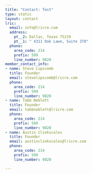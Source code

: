 ```yaml
---
title: "Contact: Test"
type: static
layout: contact
lric:
  email: info@lricre.com
  address:
    pt__2: Dallas, Texas 75219
    pt__1: " 4311 Oak Lawn, Suite 370"
  phone:
    area_code: 214
    prefix: 599
    line_number: 9820
member_contact_info:
- name: Steve Lipscomb
  title: Founder
  email: stevelipscomb@lricre.com
  phone:
    area_code: 214
    prefix: 599
    line_number: 9820
- name: Tabb Neblett
  title: Founder
  email: tabbneblett@lricre.com
  phone:
    area_code: 214
    prefix: 599
    line_number: 9820
- name: Austin Clinkscales
  title: Founder
  email: austinclinkscales@lricre.com
  phone:
    area_code: 214
    prefix: 599
    line_number: 9820

---
```

